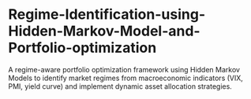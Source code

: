 # Regime-Identification-using-Hidden-Markov-Model-and-Portfolio-optimization
A regime-aware portfolio optimization framework using Hidden Markov Models to identify market regimes from macroeconomic indicators (VIX, PMI, yield curve) and implement dynamic asset allocation strategies. 
